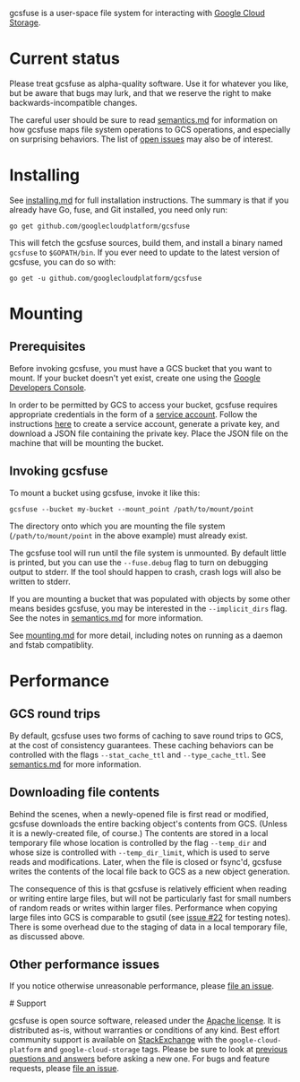 gcsfuse is a user-space file system for interacting with [Google Cloud
Storage][gcs].

[gcs]: https://cloud.google.com/storage/


# Current status

Please treat gcsfuse as alpha-quality software. Use it for whatever you like,
but be aware that bugs may lurk, and that we reserve the right to make
backwards-incompatible changes.

The careful user should be sure to read [semantics.md][] for information on how
gcsfuse maps file system operations to GCS operations, and especially on
surprising behaviors. The list of [open issues][issues] may also be of interest.

[semantics.md]: docs/semantics.md
[issues]: https://github.com/GoogleCloudPlatform/gcsfuse/issues


# Installing

See [installing.md][] for full installation instructions. The summary is that if
you already have Go, fuse, and Git installed, you need only run:

[installing.md]: https://github.com/googlecloudplatform/gcsfuse/blob/master/docs/installing.md

```
go get github.com/googlecloudplatform/gcsfuse
```

This will fetch the gcsfuse sources, build them, and install a binary named
`gcsfuse` to `$GOPATH/bin`. If you ever need to update to the latest version of
gcsfuse, you can do so with:

```
go get -u github.com/googlecloudplatform/gcsfuse
```


# Mounting

## Prerequisites

Before invoking gcsfuse, you must have a GCS bucket that you want to mount. If
your bucket doesn't yet exist, create one using the
[Google Developers Console][console].

In order to be permitted by GCS to access your bucket, gcsfuse requires
appropriate credentials in the form of a [service account][]. Follow the
instructions [here][create-key] to create a service account, generate a private
key, and download a JSON file containing the private key. Place the JSON file on
the machine that will be mounting the bucket.

[console]: https://console.developers.google.com
[service account]: https://cloud.google.com/storage/docs/authentication#service_accounts
[create-key]: https://cloud.google.com/storage/docs/authentication#generating-a-private-key

## Invoking gcsfuse

To mount a bucket using gcsfuse, invoke it like this:

```
gcsfuse --bucket my-bucket --mount_point /path/to/mount/point
```

The directory onto which you are mounting the file system
(`/path/to/mount/point` in the above example) must already exist.

The gcsfuse tool will run until the file system is unmounted. By default little
is printed, but you can use the `--fuse.debug` flag to turn on debugging output
to stderr. If the tool should happen to crash, crash logs will also be written
to stderr.

If you are mounting a bucket that was populated with objects by some other means
besides gcsfuse, you may be interested in the `--implicit_dirs` flag. See the
notes in [semantics.md][semantics-implicit-dirs] for more information.

[semantics-implicit-dirs]: docs/semantics.md#implicit-directories

See [mounting.md][] for more detail, including notes on running as a daemon and
fstab compatiblity.

[mounting.md]: /docs/mounting.md


# Performance

## GCS round trips

By default, gcsfuse uses two forms of caching to save round trips to GCS, at the
cost of consistency guarantees. These caching behaviors can be controlled with
the flags `--stat_cache_ttl` and `--type_cache_ttl`. See
[semantics.md](docs/semantics.md#caching) for more information.

## Downloading file contents

Behind the scenes, when a newly-opened file is first read or modified, gcsfuse
downloads the entire backing object's contents from GCS. (Unless it is a
newly-created file, of course.) The contents are stored in a local temporary
file whose location is controlled by the flag `--temp_dir` and whose size is
controlled with `--temp_dir_limit`, which is used to serve reads and
modifications. Later, when the file is closed or fsync'd, gcsfuse writes the
contents of the local file back to GCS as a new object generation.

The consequence of this is that gcsfuse is relatively efficient when reading or
writing entire large files, but will not be particularly fast for small numbers
of random reads or writes within larger files. Performance when copying large
files into GCS is comparable to gsutil (see [issue #22][issue-22] for testing
notes). There is some overhead due to the staging of data in a local temporary
file, as discussed above.

[issue-22]: https://github.com/GoogleCloudPlatform/gcsfuse/issues/22

## Other performance issues

If you notice otherwise unreasonable performance, please [file an
issue][issues].

[issues]: https://github.com/googlecloudplatform/gcsfuse/issues


<a name="support">
# Support

gcsfuse is open source software, released under the [Apache license](LICENSE).
It is distributed as-is, without warranties or conditions of any kind. Best
effort community support is available on [StackExchange][se] with the
`google-cloud-platform` and `google-cloud-storage` tags. Please be sure to look
at [previous questions and answers][qna] before asking a new one. For bugs and
feature requests, please [file an issue][issues].

[se]: http://serverfault.com/questions/ask?tags=google-cloud-platform+google-cloud-storage
[qna]: http://serverfault.com/questions/tagged/google-cloud-platform+google-cloud-storage
